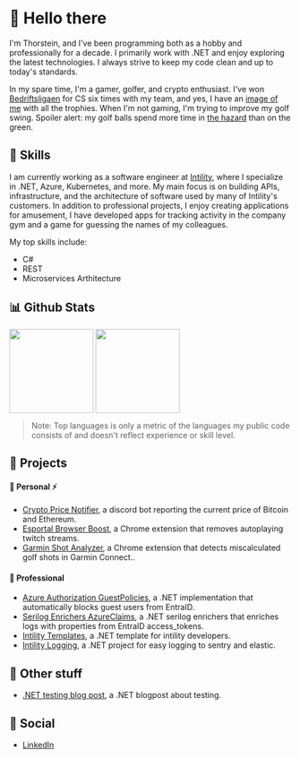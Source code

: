 # 👋 Hello there

I'm Thorstein, and I've been programming both as a hobby and professionally for a decade. I primarily work with .NET and enjoy exploring the latest technologies. I always strive to keep my code clean and up to today's standards. 

In my spare time, I'm a gamer, golfer, and crypto enthusiast. I've won [Bedriftsligaen][bedriftsligaen] for CS six times with my team, and yes, I have an [image of me](https://github.com/user-attachments/assets/d4c3cf17-0342-4f5a-b0c0-d6843e8e5755)
with all the trophies. When I'm not gaming, I'm trying to improve my golf swing. Spoiler alert: my golf balls spend more time in [the hazard](https://github.com/user-attachments/assets/63fce06d-f7e1-4827-bc5c-903672dadd32) than on the green.

## 🌟 Skills

I am currently working as a software engineer at [Intility][intility], where I specialize in .NET, Azure, Kubernetes, and more. My main focus is on building APIs, infrastructure, and the architecture of software used by many of Intility's customers.
In addition to professional projects, I enjoy creating applications for amusement, I have developed apps for tracking activity in the company gym and a game for guessing the names of my colleagues.

My top skills include:
* C#
* REST
* Microservices Arthitecture

## 📊 Github Stats

<picture>
  <source
    srcset="https://github-readme-stats.vercel.app/api?username=Loekensgard&show_icons=true&theme=dark&hide_border=true"
    media="(prefers-color-scheme: dark)"
  />
  <source
    srcset="https://github-readme-stats.vercel.app/api?username=Loekensgard&show_icons=true&hide_border=true"
    media="(prefers-color-scheme: light), (prefers-color-scheme: no-preference)"
  />
  <img height=150  align="center" src="https://github-readme-stats.vercel.app/api?username=Loekensgard&show_icons=true&hide_border=true" />
</picture>

<picture>
  <source
    srcset="https://github-readme-stats.vercel.app/api/top-langs?username=Loekensgard&show_icons=true&theme=dark&hide_border=true&layout=compact"
    media="(prefers-color-scheme: dark)"
  />
  <source
    srcset="https://github-readme-stats.vercel.app/api/top-langs?username=Loekensgard&show_icons=true&theme=dark&hide_border=true&layout=compact"
    media="(prefers-color-scheme: light), (prefers-color-scheme: no-preference)"
  />
  <img height=150 align="center" src="https://github-readme-stats.vercel.app/api/top-langs?username=Loekensgard&show_icons=true&theme=dark&hide_border=true&layout=compact" />
</picture>

> Note: Top languages is only a metric of the languages my public code consists of and doesn't reflect experience or skill level.

## 🔭 Projects

#### 👷 Personal ⚡

* [Crypto Price Notifier][crypto-price-notifier], a discord bot reporting the current price of Bitcoin and Ethereum. 
* [Esportal Browser Boost][esportal-browser-boost], a Chrome extension that removes autoplaying twitch streams.
* [Garmin Shot Analyzer][garmin-shot-analyzer], a Chrome extension that detects miscalculated golf shots in Garmin Connect.. 

#### 👮 Professional 

* [Azure Authorization GuestPolicies][authorization-guestpolicies], a .NET implementation that automatically blocks guest users from EntraID. 
* [Serilog Enrichers AzureClaims][serilog-enrichers-azureclaims], a .NET serilog enrichers that enriches logs with properties from EntraID access_tokens. 
* [Intility Templates][intility-templates], a .NET template for intility developers. 
* [Intility Logging][intility-logging], a .NET project for easy logging to sentry and elastic. 

## 📰 Other stuff

* [.NET testing blog post][how-to-write-api-tests-in-net], a .NET blogpost about testing.

## 📨 Social

* [LinkedIn][linkedin]

[garmin-shot-analyzer]: https://github.com/loekensgard/garmin-golf-analyzer
[crypto-price-notifier]: https://github.com/loekensgard/CryptoPriceNotifier
[esportal-browser-boost]: https://github.com/loekensgard/Esportal-Browser-Boost
[authorization-guestpolicies]: https://github.com/intility/Authorization-Azure-GuestPolicies
[serilog-enrichers-azureclaims]: https://github.com/intility/serilog-enrichers-azureclaims
[how-to-write-api-tests-in-net]: https://engineering.intility.com/article/how-to-write-api-tests-in-net
[bedriftsligaen]: https://bedriftsligaen.no/
[linkedin]: https://www.linkedin.com/in/loekensgard/
[intility]: https://github.com/intility
[intility-templates]: https://github.com/Intility/templates
[intility-logging]: https://github.com/intility/Intility.Logging
